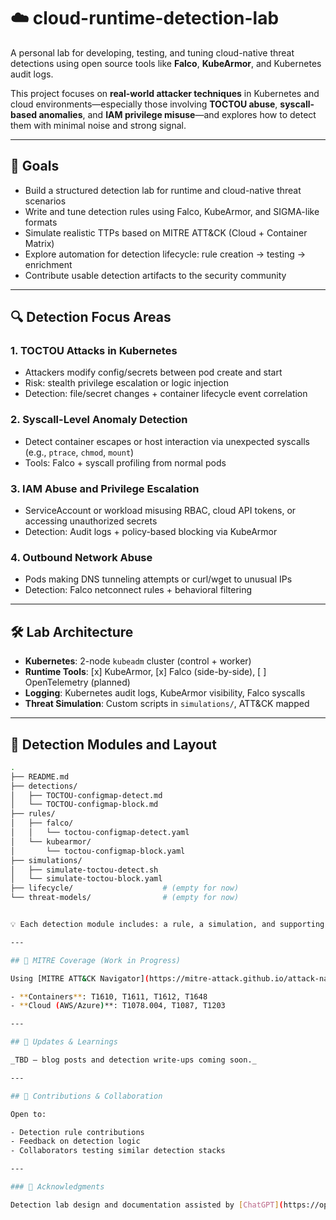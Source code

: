 # ☁️ cloud-runtime-detection-lab

A personal lab for developing, testing, and tuning cloud-native threat detections using open source tools like **Falco**, **KubeArmor**, and Kubernetes audit logs.

This project focuses on **real-world attacker techniques** in Kubernetes and cloud environments—especially those involving **TOCTOU abuse**, **syscall-based anomalies**, and **IAM privilege misuse**—and explores how to detect them with minimal noise and strong signal.

---

## 🧭 Goals

- Build a structured detection lab for runtime and cloud-native threat scenarios  
- Write and tune detection rules using Falco, KubeArmor, and SIGMA-like formats  
- Simulate realistic TTPs based on MITRE ATT&CK (Cloud + Container Matrix)  
- Explore automation for detection lifecycle: rule creation → testing → enrichment  
- Contribute usable detection artifacts to the security community  

---

## 🔍 Detection Focus Areas

### 1. **TOCTOU Attacks in Kubernetes**

- Attackers modify config/secrets between pod create and start  
- Risk: stealth privilege escalation or logic injection  
- Detection: file/secret changes + container lifecycle event correlation  

### 2. **Syscall-Level Anomaly Detection**

- Detect container escapes or host interaction via unexpected syscalls (e.g., `ptrace`, `chmod`, `mount`)  
- Tools: Falco + syscall profiling from normal pods  

### 3. **IAM Abuse and Privilege Escalation**

- ServiceAccount or workload misusing RBAC, cloud API tokens, or accessing unauthorized secrets  
- Detection: Audit logs + policy-based blocking via KubeArmor  

### 4. **Outbound Network Abuse**

- Pods making DNS tunneling attempts or curl/wget to unusual IPs  
- Detection: Falco netconnect rules + behavioral filtering  

---

## 🛠️ Lab Architecture

- **Kubernetes**: 2-node `kubeadm` cluster (control + worker)  
- **Runtime Tools**: [x] KubeArmor, [x] Falco (side-by-side), [ ] OpenTelemetry (planned)  
- **Logging**: Kubernetes audit logs, KubeArmor visibility, Falco syscalls  
- **Threat Simulation**: Custom scripts in `simulations/`, ATT&CK mapped  

---

## 📁 Detection Modules and Layout

```bash
.
├── README.md
├── detections/
│   ├── TOCTOU-configmap-detect.md
│   └── TOCTOU-configmap-block.md
├── rules/
│   ├── falco/
│   │   └── toctou-configmap-detect.yaml
│   └── kubearmor/
│       └── toctou-configmap-block.yaml
├── simulations/
│   ├── simulate-toctou-detect.sh
│   └── simulate-toctou-block.yaml
├── lifecycle/                    # (empty for now)
└── threat-models/                # (empty for now)


💡 Each detection module includes: a rule, a simulation, and supporting documentation. Prevention rules (KubeArmor) are paired with detection logic (Falco) to show defense-in-depth.

---

## 🧠 MITRE Coverage (Work in Progress)

Using [MITRE ATT&CK Navigator](https://mitre-attack.github.io/attack-navigator/) to track technique coverage for both:

- **Containers**: T1610, T1611, T1612, T1648  
- **Cloud (AWS/Azure)**: T1078.004, T1087, T1203  

---

## 📢 Updates & Learnings

_TBD — blog posts and detection write-ups coming soon._

---

## 🤝 Contributions & Collaboration

Open to:

- Detection rule contributions  
- Feedback on detection logic  
- Collaborators testing similar detection stacks  

---

### 🤖 Acknowledgments

Detection lab design and documentation assisted by [ChatGPT](https://openai.com/chatgpt) to accelerate content generation and rule scaffolding. All detection logic, tuning, and testing is performed manually in a personal Kubernetes lab.